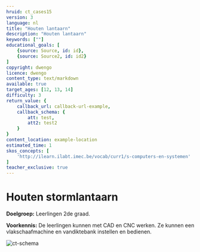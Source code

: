 ```yaml
---
hruid: ct_cases15
version: 3
language: nl
title: "Houten lantaarn"
description: "Houten lantaarn"
keywords: [""]
educational_goals: [
    {source: Source, id: id}, 
    {source: Source2, id: id2}
]
copyright: dwengo
licence: dwengo
content_type: text/markdown
available: true
target_ages: [12, 13, 14]
difficulty: 3
return_value: {
    callback_url: callback-url-example,
    callback_schema: {
        att: test,
        att2: test2
    }
}
content_location: example-location
estimated_time: 1
skos_concepts: [
    'http://ilearn.ilabt.imec.be/vocab/curr1/s-computers-en-systemen'
]
teacher_exclusive: true
---
```

# Houten stormlantaarn
**Doelgroep:** Leerlingen 2de graad.

**Voorkennis:** De leerlingen kunnen met CAD en CNC werken. Ze kunnen een vlakschaafmachine en vandiktebank instellen en bedienen.

![ct-schema](@learning-object/m_ct_cases15/nl/3)
